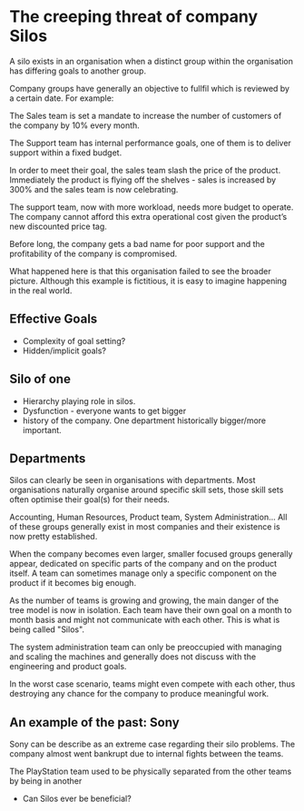 # The creeping threat of company Silos

A silo exists in an organisation when a distinct group within the organisation has differing goals to another group. 

Company groups have generally an objective to fullfil which is reviewed by a certain date. For example:

The Sales team is set a mandate to increase the number of customers of the company by 10% every month.

The Support team has internal performance goals, one of them is to deliver support within a fixed budget. 

In order to meet their goal, the sales team slash the price of the product. Immediately the product is flying off the shelves - sales is increased by 300% and the sales team is now celebrating. 

The support team, now with more workload, needs more budget to operate. The company cannot afford this extra operational cost given the product’s new discounted price tag.

Before long, the company gets a bad name for poor support and the profitability of the company is compromised.

What happened here is that this organisation failed to see the broader picture. Although this example is fictitious, it is easy to imagine happening in the real world.

## Effective Goals

- Complexity of goal setting?
- Hidden/implicit goals?

## Silo of one

- Hierarchy playing role in silos.
- Dysfunction - everyone wants to get bigger
- history of the company. One department historically bigger/more important.

## Departments

Silos can clearly be seen in organisations with departments. Most organisations naturally organise around specific skill sets, those skill sets often optimise their goal(s) for their needs.

Accounting, Human Resources, Product team, System Administration... All of these groups generally exist in most companies and their existence is now pretty established.

When the company becomes even larger, smaller focused groups generally appear, dedicated on specific parts of the company and on the product itself. A team can sometimes manage only a specific component on the product if it becomes big enough.

As the number of teams is growing and growing, the main danger of the tree model is now in isolation. Each team have their own goal on a month to month basis and might not communicate with each other. This is what is being called "Silos".



The system administration team can only be preoccupied with managing and scaling the machines and generally does not discuss with the engineering and product goals. 

In the worst case scenario, teams might even compete with each other, thus destroying any chance for the company to produce meaningful work.

## An example of the past: Sony

Sony can be describe as an extreme case regarding their silo problems. The company almost went bankrupt due to internal fights between the teams.

The PlayStation team used to be physically separated from the other teams by being in another   

- Can Silos ever be beneficial?


